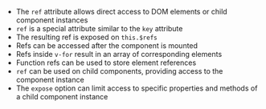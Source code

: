 - The `ref` attribute allows direct access to DOM elements or child component instances
- `ref` is a special attribute similar to the `key` attribute
- The resulting ref is exposed on `this.$refs`
- Refs can be accessed after the component is mounted
- Refs inside `v-for` result in an array of corresponding elements
- Function refs can be used to store element references
- `ref` can be used on child components, providing access to the component instance
- The `expose` option can limit access to specific properties and methods of a child component instance